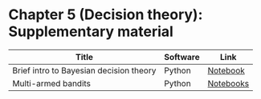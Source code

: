 # Chapter 5 (Decision theory): Supplementary material
|Title|Software|Link|
-|-|-
|Brief intro to Bayesian decision theory|Python|[Notebook](https://colab.research.google.com/github/probml/probml-notebooks/blob/master/notebooks/dtheory.ipynb)
|Multi-armed bandits|Python|[Notebooks](bandits.ipynb)